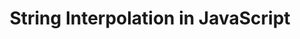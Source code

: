 ---
title: 'String Interpolation in JavaScript'
description: 'How to use string interplation in JavaScript.'
published: '2020-01-21T14:00Z'
modified: '2020-01-21T14:00Z'
thumbnail: './images/once-upon-a-time.jpg'
slug: string-interpolation-in-javascript
tags: ['javascript', 'string']
recommended: ['what-every-javascript-developer-should-know-about-unicode', 'replace-all-string-occurrences-javascript']
type: post
commentsThreadId: string-interpolation-in-javascript
---